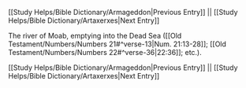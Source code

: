 [[Study Helps/Bible Dictionary/Armageddon|Previous Entry]]  ||  [[Study Helps/Bible Dictionary/Artaxerxes|Next Entry]]

 The river of Moab, emptying into the Dead Sea ([[Old Testament/Numbers/Numbers 21#^verse-13|Num. 21:13-28]]; [[Old Testament/Numbers/Numbers 22#^verse-36|22:36]]; etc.).

[[Study Helps/Bible Dictionary/Armageddon|Previous Entry]]  ||  [[Study Helps/Bible Dictionary/Artaxerxes|Next Entry]]